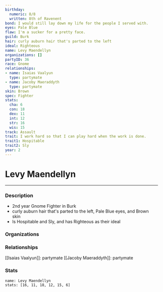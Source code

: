 ```yaml
---
birthday:
  numeric: 8/8
  written: 8th of Ravenent
bond: I would still lay down my life for the people I served with.
eyes: Pale Blue
flaw: I'm a sucker for a pretty face.
guild: Burk
hair: curly auburn hair that's parted to the left
ideal: Righteous
name: Levy Maendellyn
organizations: []
partyID: 36
race: Gnome
relationships:
- name: Isaias Vaalyun
  type: partymate
- name: Jacoby Maeraddyth
  type: partymate
skin: Brown
spec: Fighter
stats:
  cha: 6
  con: 18
  dex: 11
  int: 12
  str: 16
  wis: 15
track: Assault
trait: I work hard so that I can play hard when the work is done.
trait1: Hospitable
trait2: Sly
year: 2
---
```

# Levy Maendellyn
---
### Description
- 2nd year Gnome Fighter in Burk
- curly auburn hair that's parted to the left, Pale Blue eyes, and Brown skin
- Is Hospitable and Sly, and has Righteous as their ideal

### Organizations
### Relationships
[[Isaias Vaalyun]]: partymate
[[Jacoby Maeraddyth]]: partymate
### Stats
```statblock
name: Levy Maendellyn
stats: [16, 11, 18, 12, 15, 6]
```